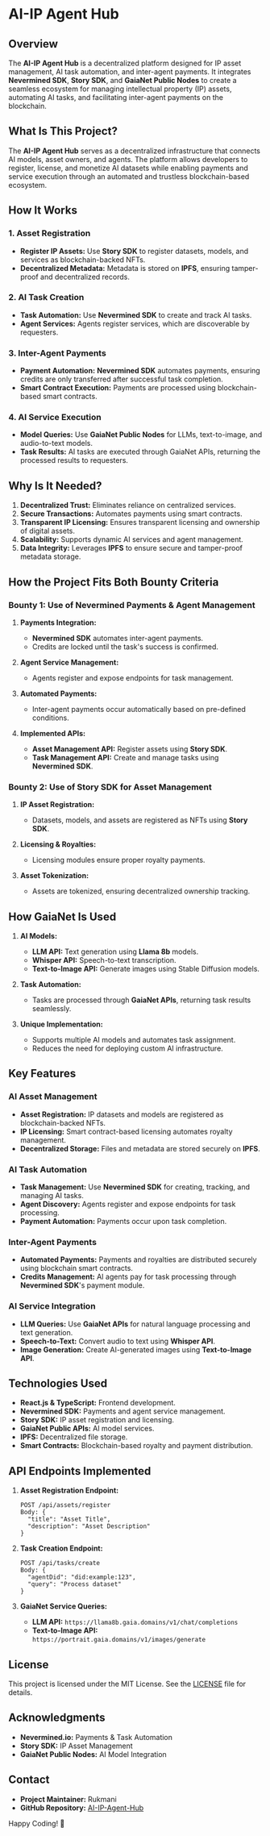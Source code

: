 # AI-IP Agent Hub

## Overview
The **AI-IP Agent Hub** is a decentralized platform designed for IP asset management, AI task automation, and inter-agent payments. It integrates **Nevermined SDK**, **Story SDK**, and **GaiaNet Public Nodes** to create a seamless ecosystem for managing intellectual property (IP) assets, automating AI tasks, and facilitating inter-agent payments on the blockchain.

## What Is This Project?

The **AI-IP Agent Hub** serves as a decentralized infrastructure that connects AI models, asset owners, and agents. The platform allows developers to register, license, and monetize AI datasets while enabling payments and service execution through an automated and trustless blockchain-based ecosystem.


## How It Works

### **1. Asset Registration**
- **Register IP Assets:** Use **Story SDK** to register datasets, models, and services as blockchain-backed NFTs.
- **Decentralized Metadata:** Metadata is stored on **IPFS**, ensuring tamper-proof and decentralized records.

### **2. AI Task Creation**
- **Task Automation:** Use **Nevermined SDK** to create and track AI tasks.
- **Agent Services:** Agents register services, which are discoverable by requesters.

### **3. Inter-Agent Payments**
- **Payment Automation:** **Nevermined SDK** automates payments, ensuring credits are only transferred after successful task completion.
- **Smart Contract Execution:** Payments are processed using blockchain-based smart contracts.

### **4. AI Service Execution**
- **Model Queries:** Use **GaiaNet Public Nodes** for LLMs, text-to-image, and audio-to-text models.
- **Task Results:** AI tasks are executed through GaiaNet APIs, returning the processed results to requesters.


## Why Is It Needed?

1. **Decentralized Trust:** Eliminates reliance on centralized services.
2. **Secure Transactions:** Automates payments using smart contracts.
3. **Transparent IP Licensing:** Ensures transparent licensing and ownership of digital assets.
4. **Scalability:** Supports dynamic AI services and agent management.
5. **Data Integrity:** Leverages **IPFS** to ensure secure and tamper-proof metadata storage.


## How the Project Fits Both Bounty Criteria

### **Bounty 1: Use of Nevermined Payments & Agent Management**

1. **Payments Integration:**
   - **Nevermined SDK** automates inter-agent payments.
   - Credits are locked until the task's success is confirmed.

2. **Agent Service Management:**
   - Agents register and expose endpoints for task management.

3. **Automated Payments:**
   - Inter-agent payments occur automatically based on pre-defined conditions.

4. **Implemented APIs:**
   - **Asset Management API:** Register assets using **Story SDK**.
   - **Task Management API:** Create and manage tasks using **Nevermined SDK**.

### **Bounty 2: Use of Story SDK for Asset Management**

1. **IP Asset Registration:**
   - Datasets, models, and assets are registered as NFTs using **Story SDK**.

2. **Licensing & Royalties:**
   - Licensing modules ensure proper royalty payments.

3. **Asset Tokenization:**
   - Assets are tokenized, ensuring decentralized ownership tracking.


## How GaiaNet Is Used

1. **AI Models:**
   - **LLM API:** Text generation using **Llama 8b** models.
   - **Whisper API:** Speech-to-text transcription.
   - **Text-to-Image API:** Generate images using Stable Diffusion models.

2. **Task Automation:**
   - Tasks are processed through **GaiaNet APIs**, returning task results seamlessly.

3. **Unique Implementation:**
   - Supports multiple AI models and automates task assignment.
   - Reduces the need for deploying custom AI infrastructure.


## Key Features

### **AI Asset Management**
- **Asset Registration:** IP datasets and models are registered as blockchain-backed NFTs.
- **IP Licensing:** Smart contract-based licensing automates royalty management.
- **Decentralized Storage:** Files and metadata are stored securely on **IPFS**.

### **AI Task Automation**
- **Task Management:** Use **Nevermined SDK** for creating, tracking, and managing AI tasks.
- **Agent Discovery:** Agents register and expose endpoints for task processing.
- **Payment Automation:** Payments occur upon task completion.

### **Inter-Agent Payments**
- **Automated Payments:** Payments and royalties are distributed securely using blockchain smart contracts.
- **Credits Management:** AI agents pay for task processing through **Nevermined SDK**'s payment module.

### **AI Service Integration**
- **LLM Queries:** Use **GaiaNet APIs** for natural language processing and text generation.
- **Speech-to-Text:** Convert audio to text using **Whisper API**.
- **Image Generation:** Create AI-generated images using **Text-to-Image API**.


## Technologies Used

- **React.js & TypeScript:** Frontend development.
- **Nevermined SDK:** Payments and agent service management.
- **Story SDK:** IP asset registration and licensing.
- **GaiaNet Public APIs:** AI model services.
- **IPFS:** Decentralized file storage.
- **Smart Contracts:** Blockchain-based royalty and payment distribution.


## API Endpoints Implemented

1. **Asset Registration Endpoint:**
   ```http
   POST /api/assets/register
   Body: {
     "title": "Asset Title",
     "description": "Asset Description"
   }
   ```

2. **Task Creation Endpoint:**
   ```http
   POST /api/tasks/create
   Body: {
     "agentDid": "did:example:123",
     "query": "Process dataset"
   }
   ```

3. **GaiaNet Service Queries:**
   - **LLM API:** `https://llama8b.gaia.domains/v1/chat/completions`
   - **Text-to-Image API:** `https://portrait.gaia.domains/v1/images/generate`


## License
This project is licensed under the MIT License. See the [LICENSE](./LICENSE) file for details.


## Acknowledgments

- **Nevermined.io:** Payments & Task Automation
- **Story SDK:** IP Asset Management
- **GaiaNet Public Nodes:** AI Model Integration

## Contact
- **Project Maintainer:** Rukmani
- **GitHub Repository:** [AI-IP-Agent-Hub]([https://github.com/your-repo/AI-IP-Agent-Hub](https://github.com/web3devz/AI-IP-Agent-Hub))

Happy Coding! 🚀
